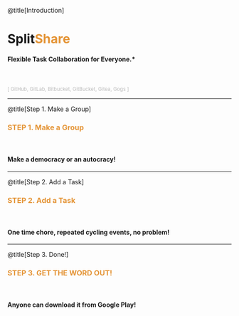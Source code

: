 @title[Introduction]
# Split<span style="color: #e49436">Share</span>

#### Flexible Task Collaboration for Everyone.*
<br>
<br>
<span style="color: #bbb; font-size: 80%">[ GitHub, GitLab, Bitbucket, GitBucket, Gitea, Gogs ]</span>

---
@title[Step 1. Make a Group]

### <span style="color: #e49436">STEP 1. Make a Group</span>
<br>

#### Make a democracy or an autocracy!

---
@title[Step 2. Add a Task]

### <span style="color: #e49436">STEP 2. Add a Task </span>
<br>

#### One time chore, repeated cycling events, no problem!

---
@title[Step 3. Done!]

### <span style="color: #e49436">STEP 3. GET THE WORD OUT!</span>

<br>

#### Anyone can download it from Google Play!